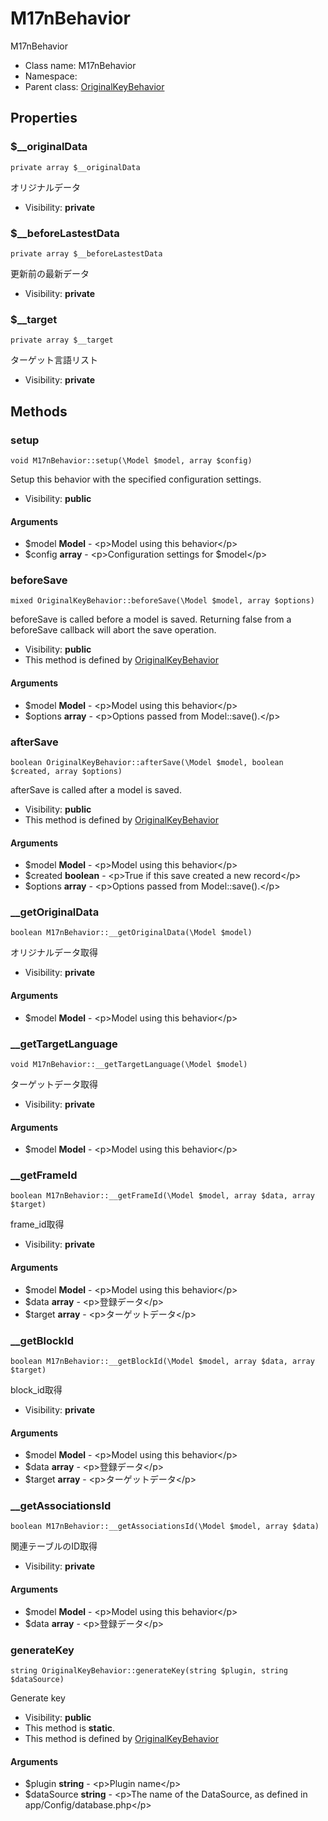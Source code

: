 M17nBehavior
===============

M17nBehavior




* Class name: M17nBehavior
* Namespace: 
* Parent class: [OriginalKeyBehavior](OriginalKeyBehavior.md)





Properties
----------


### $__originalData

    private array $__originalData

オリジナルデータ



* Visibility: **private**


### $__beforeLastestData

    private array $__beforeLastestData

更新前の最新データ



* Visibility: **private**


### $__target

    private array $__target

ターゲット言語リスト



* Visibility: **private**


Methods
-------


### setup

    void M17nBehavior::setup(\Model $model, array $config)

Setup this behavior with the specified configuration settings.



* Visibility: **public**


#### Arguments
* $model **Model** - &lt;p&gt;Model using this behavior&lt;/p&gt;
* $config **array** - &lt;p&gt;Configuration settings for $model&lt;/p&gt;



### beforeSave

    mixed OriginalKeyBehavior::beforeSave(\Model $model, array $options)

beforeSave is called before a model is saved. Returning false from a beforeSave callback
will abort the save operation.



* Visibility: **public**
* This method is defined by [OriginalKeyBehavior](OriginalKeyBehavior.md)


#### Arguments
* $model **Model** - &lt;p&gt;Model using this behavior&lt;/p&gt;
* $options **array** - &lt;p&gt;Options passed from Model::save().&lt;/p&gt;



### afterSave

    boolean OriginalKeyBehavior::afterSave(\Model $model, boolean $created, array $options)

afterSave is called after a model is saved.



* Visibility: **public**
* This method is defined by [OriginalKeyBehavior](OriginalKeyBehavior.md)


#### Arguments
* $model **Model** - &lt;p&gt;Model using this behavior&lt;/p&gt;
* $created **boolean** - &lt;p&gt;True if this save created a new record&lt;/p&gt;
* $options **array** - &lt;p&gt;Options passed from Model::save().&lt;/p&gt;



### __getOriginalData

    boolean M17nBehavior::__getOriginalData(\Model $model)

オリジナルデータ取得



* Visibility: **private**


#### Arguments
* $model **Model** - &lt;p&gt;Model using this behavior&lt;/p&gt;



### __getTargetLanguage

    void M17nBehavior::__getTargetLanguage(\Model $model)

ターゲットデータ取得



* Visibility: **private**


#### Arguments
* $model **Model** - &lt;p&gt;Model using this behavior&lt;/p&gt;



### __getFrameId

    boolean M17nBehavior::__getFrameId(\Model $model, array $data, array $target)

frame_id取得



* Visibility: **private**


#### Arguments
* $model **Model** - &lt;p&gt;Model using this behavior&lt;/p&gt;
* $data **array** - &lt;p&gt;登録データ&lt;/p&gt;
* $target **array** - &lt;p&gt;ターゲットデータ&lt;/p&gt;



### __getBlockId

    boolean M17nBehavior::__getBlockId(\Model $model, array $data, array $target)

block_id取得



* Visibility: **private**


#### Arguments
* $model **Model** - &lt;p&gt;Model using this behavior&lt;/p&gt;
* $data **array** - &lt;p&gt;登録データ&lt;/p&gt;
* $target **array** - &lt;p&gt;ターゲットデータ&lt;/p&gt;



### __getAssociationsId

    boolean M17nBehavior::__getAssociationsId(\Model $model, array $data)

関連テーブルのID取得



* Visibility: **private**


#### Arguments
* $model **Model** - &lt;p&gt;Model using this behavior&lt;/p&gt;
* $data **array** - &lt;p&gt;登録データ&lt;/p&gt;



### generateKey

    string OriginalKeyBehavior::generateKey(string $plugin, string $dataSource)

Generate key



* Visibility: **public**
* This method is **static**.
* This method is defined by [OriginalKeyBehavior](OriginalKeyBehavior.md)


#### Arguments
* $plugin **string** - &lt;p&gt;Plugin name&lt;/p&gt;
* $dataSource **string** - &lt;p&gt;The name of the DataSource, as defined in app/Config/database.php&lt;/p&gt;


